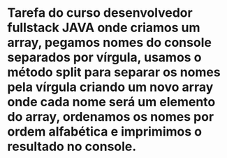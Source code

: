 # Tarefa do curso desenvolvedor fullstack JAVA onde criamos um array, pegamos nomes do console separados por vírgula, usamos o método split para separar os nomes pela vírgula criando um novo array onde cada nome será um elemento do array, ordenamos os nomes por ordem alfabética e imprimimos o resultado no console.
